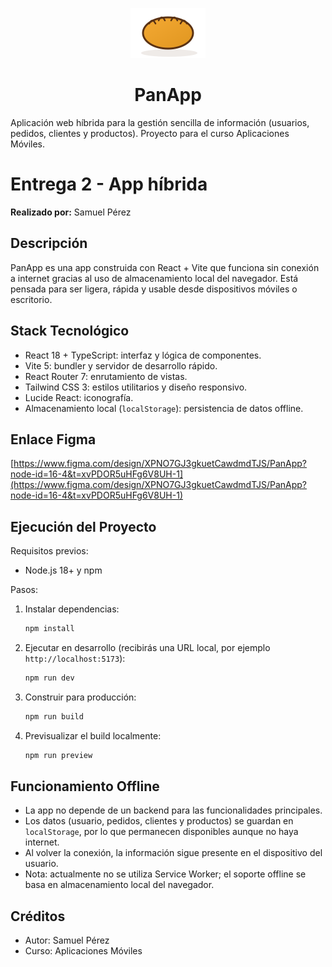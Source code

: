 <p align="center">
  <img src="src/assets/logo.svg" alt="Logo PanApp" width="120" />
</p>

<h1 align="center">PanApp</h1>

Aplicación web híbrida para la gestión sencilla de información (usuarios, pedidos, clientes y productos). Proyecto para el curso Aplicaciones Móviles.

# Entrega 2 - App híbrida

**Realizado por:** Samuel Pérez

## Descripción

PanApp es una app construida con React + Vite que funciona sin conexión a internet gracias al uso de almacenamiento local del navegador. Está pensada para ser ligera, rápida y usable desde dispositivos móviles o escritorio.

## Stack Tecnológico

- React 18 + TypeScript: interfaz y lógica de componentes.
- Vite 5: bundler y servidor de desarrollo rápido.
- React Router 7: enrutamiento de vistas.
- Tailwind CSS 3: estilos utilitarios y diseño responsivo.
- Lucide React: iconografía.
- Almacenamiento local (`localStorage`): persistencia de datos offline.

## Enlace Figma

[https://www.figma.com/design/XPNO7GJ3gkuetCawdmdTJS/PanApp?node-id=16-4&t=xvPDOR5uHFg6V8UH-1](https://www.figma.com/design/XPNO7GJ3gkuetCawdmdTJS/PanApp?node-id=16-4&t=xvPDOR5uHFg6V8UH-1)

## Ejecución del Proyecto

Requisitos previos:

- Node.js 18+ y npm

Pasos:

1. Instalar dependencias:

   ```bash
   npm install
   ```

2. Ejecutar en desarrollo (recibirás una URL local, por ejemplo `http://localhost:5173`):

   ```bash
   npm run dev
   ```

3. Construir para producción:

   ```bash
   npm run build
   ```

4. Previsualizar el build localmente:

   ```bash
   npm run preview
   ```

## Funcionamiento Offline

- La app no depende de un backend para las funcionalidades principales.
- Los datos (usuario, pedidos, clientes y productos) se guardan en `localStorage`, por lo que permanecen disponibles aunque no haya internet.
- Al volver la conexión, la información sigue presente en el dispositivo del usuario.
- Nota: actualmente no se utiliza Service Worker; el soporte offline se basa en almacenamiento local del navegador.

## Créditos

- Autor: Samuel Pérez
- Curso: Aplicaciones Móviles